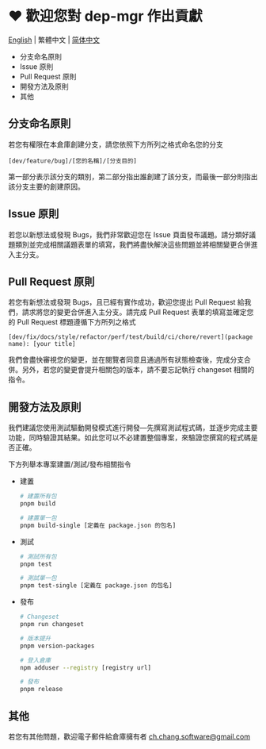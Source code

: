 # ❤️ 歡迎您對 dep-mgr 作出貢獻

[English](CONTRIBUTING_EN.md) | 繁體中文 | [简体中文](CONTRIBUTING_ZH_CN.md)

- 分支命名原則
- Issue 原則
- Pull Request 原則
- 開發方法及原則
- 其他

## 分支命名原則

若您有權限在本倉庫創建分支，請您依照下方所列之格式命名您的分支

    [dev/feature/bug]/[您的名稱]/[分支目的]

第一部分表示該分支的類別，第二部分指出誰創建了該分支，而最後一部分則指出該分支主要的創建原因。

## Issue 原則

若您以新想法或發現 Bugs，我們非常歡迎您在 Issue 頁面發布議題。請分類好議題類別並完成相關議題表單的填寫，我們將盡快解決這些問題並將相關變更合併進入主分支。

## Pull Request 原則

若您有新想法或發現 Bugs，且已經有實作成功，歡迎您提出 Pull Request 給我們，請求將您的變更合併進入主分支。請完成 Pull Request 表單的填寫並確定您的 Pull Request 標題遵循下方所列之格式

    [dev/fix/docs/style/refactor/perf/test/build/ci/chore/revert](package name): [your title]

我們會盡快審視您的變更，並在閱覽者同意且通過所有狀態檢查後，完成分支合併。另外，若您的變更會提升相關包的版本，請不要忘記執行 changeset 相關的指令。

## 開發方法及原則

我們建議您使用測試驅動開發模式進行開發—先撰寫測試程式碼，並逐步完成主要功能，同時驗證其結果。如此您可以不必建置整個專案，來驗證您撰寫的程式碼是否正確。

下方列舉本專案建置/測試/發布相關指令

- 建置

  ```bash
  # 建置所有包
  pnpm build

  # 建置單一包
  pnpm build-single [定義在 package.json 的包名]
  ```

- 測試

  ```bash
  # 測試所有包
  pnpm test

  # 測試單一包
  pnpm test-single [定義在 package.json 的包名]
  ```

- 發布

  ```bash
  # Changeset
  pnpm run changeset

  # 版本提升
  pnpm version-packages

  # 登入倉庫
  npm adduser --registry [registry url]

  # 發布
  pnpm release
  ```

## 其他

若您有其他問題，歡迎電子郵件給倉庫擁有者 <ch.chang.software@gmail.com>

